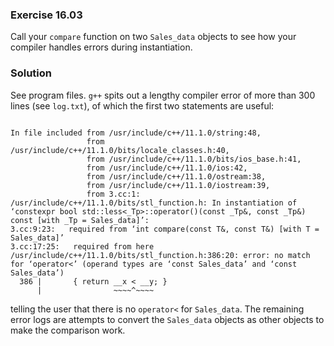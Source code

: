 ### Exercise 16.03

Call your `compare` function on two `Sales_data` objects to see how your
compiler handles errors during instantiation.

### Solution

See program files. `g++` spits out a lengthy compiler error of more than 300
lines (see `log.txt`), of which the first two statements are useful:

```

In file included from /usr/include/c++/11.1.0/string:48,
                 from /usr/include/c++/11.1.0/bits/locale_classes.h:40,
                 from /usr/include/c++/11.1.0/bits/ios_base.h:41,
                 from /usr/include/c++/11.1.0/ios:42,
                 from /usr/include/c++/11.1.0/ostream:38,
                 from /usr/include/c++/11.1.0/iostream:39,
                 from 3.cc:1:
/usr/include/c++/11.1.0/bits/stl_function.h: In instantiation of ‘constexpr bool std::less<_Tp>::operator()(const _Tp&, const _Tp&) const [with _Tp = Sales_data]’:
3.cc:9:23:   required from ‘int compare(const T&, const T&) [with T = Sales_data]’
3.cc:17:25:   required from here
/usr/include/c++/11.1.0/bits/stl_function.h:386:20: error: no match for ‘operator<’ (operand types are ‘const Sales_data’ and ‘const Sales_data’)
  386 |       { return __x < __y; }
      |                ~~~~^~~~~
```

telling the user that there is no `operator<` for `Sales_data`. The remaining
error logs are attempts to convert the `Sales_data` objects as other objects
to make the comparison work.
